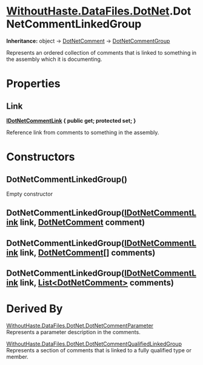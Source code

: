 # [WithoutHaste.DataFiles.DotNet](TableOfContents.WithoutHaste.DataFiles.DotNet.md).DotNetCommentLinkedGroup

**Inheritance:** object → [DotNetComment](WithoutHaste.DataFiles.DotNet.DotNetComment.md) → [DotNetCommentGroup](WithoutHaste.DataFiles.DotNet.DotNetCommentGroup.md)  

Represents an ordered collection of comments that is linked to something in the assembly which it is documenting.  

# Properties

## Link

**[IDotNetCommentLink](WithoutHaste.DataFiles.DotNet.IDotNetCommentLink.md) { public get; protected set; }**  

Reference link from comments to something in the assembly.  

# Constructors

## DotNetCommentLinkedGroup()

Empty constructor  

## DotNetCommentLinkedGroup([IDotNetCommentLink](WithoutHaste.DataFiles.DotNet.IDotNetCommentLink.md) link, [DotNetComment](WithoutHaste.DataFiles.DotNet.DotNetComment.md) comment)

## DotNetCommentLinkedGroup([IDotNetCommentLink](WithoutHaste.DataFiles.DotNet.IDotNetCommentLink.md) link, [DotNetComment[]](WithoutHaste.DataFiles.DotNet.DotNetComment.md) comments)

## DotNetCommentLinkedGroup([IDotNetCommentLink](WithoutHaste.DataFiles.DotNet.IDotNetCommentLink.md) link, [List&lt;DotNetComment&gt;](https://docs.microsoft.com/en-us/dotnet/api/system.collections.generic.list-1) comments)

# Derived By

[WithoutHaste.DataFiles.DotNet.DotNetCommentParameter](WithoutHaste.DataFiles.DotNet.DotNetCommentParameter.md)  
Represents a parameter description in the comments.  

[WithoutHaste.DataFiles.DotNet.DotNetCommentQualifiedLinkedGroup](WithoutHaste.DataFiles.DotNet.DotNetCommentQualifiedLinkedGroup.md)  
Represents a section of comments that is linked to a fully qualified type or member.  

